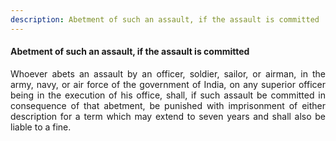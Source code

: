 ```yaml
---
description: Abetment of such an assault, if the assault is committed
---
```


#### Abetment of such an assault, if the assault is committed
<div style="text-align: justify">

Whoever abets an assault by an officer, soldier, sailor, or airman, in the army, navy, or air force of the government of India, on any superior officer being in the execution of his office, shall, if such assault be committed in consequence of that abetment, be punished with imprisonment of either description for a term which may extend to seven years and shall also be liable to a fine.

</div>
